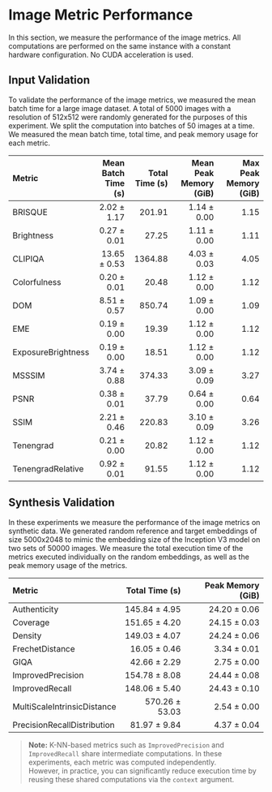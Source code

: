 # Image Metric Performance

In this section, we measure the performance of the image metrics. All computations are performed on the same instance with a constant hardware configuration. No CUDA acceleration is used.

## Input Validation

To validate the performance of the image metrics, we measured the mean batch time for a large image dataset. A total of 5000 images with a resolution of 512x512 were randomly generated for the purposes of this experiment. We split the computation into batches of 50 images at a time. We measured the mean batch time, total time, and peak memory usage for each metric.

| Metric | Mean Batch Time (s) | Total Time (s) | Mean Peak Memory (GiB) | Max Peak Memory (GiB) |
|:-------------------|----------------------:|-----------------:|-------------------------:|------------------------:|
| BRISQUE | 2.02 ± 1.17 | 201.91 | 1.14 ± 0.00 | 1.15 |
| Brightness | 0.27 ± 0.01 | 27.25 | 1.11 ± 0.00 | 1.11 |
| CLIPIQA | 13.65 ± 0.53 | 1364.88 | 4.03 ± 0.03 | 4.05 |
| Colorfulness | 0.20 ± 0.01 | 20.48 | 1.12 ± 0.00 | 1.12 |
| DOM | 8.51 ± 0.57 | 850.74 | 1.09 ± 0.00 | 1.09 |
| EME | 0.19 ± 0.00 | 19.39 | 1.12 ± 0.00 | 1.12 |
| ExposureBrightness | 0.19 ± 0.00 | 18.51 | 1.12 ± 0.00 | 1.12 |
| MSSSIM | 3.74 ± 0.88 | 374.33 | 3.09 ± 0.09 | 3.27 |
| PSNR | 0.38 ± 0.01 | 37.79 | 0.64 ± 0.00 | 0.64 |
| SSIM | 2.21 ± 0.46 | 220.83 | 3.10 ± 0.09 | 3.26 |
| Tenengrad | 0.21 ± 0.00 | 20.82 | 1.12 ± 0.00 | 1.12 |
| TenengradRelative | 0.92 ± 0.01 | 91.55 | 1.12 ± 0.00 | 1.12 |

## Synthesis Validation

In these experiments we measure the performance of the image metrics on synthetic data. We generated random reference and target embeddings of size 5000x2048 to mimic the embedding size of the Inception V3 model on two sets of 50000 images. We measure the total execution time of the metrics executed individually on the random embeddings, as well as the peak memory usage of the metrics.

| Metric | Total Time (s) | Peak Memory (GiB) |
|:----------------------------|------------------:|--------------------:|
| Authenticity | 145.84 ± 4.95 | 24.20 ± 0.06 |
| Coverage | 151.65 ± 4.20 | 24.15 ± 0.03 |
| Density | 149.03 ± 4.07 | 24.24 ± 0.06 |
| FrechetDistance | 16.05 ± 0.46 | 3.34 ± 0.01 |
| GIQA | 42.66 ± 2.29 | 2.75 ± 0.00 |
| ImprovedPrecision | 154.78 ± 8.08 | 24.44 ± 0.08 |
| ImprovedRecall | 148.06 ± 5.40 | 24.43 ± 0.10 |
| MultiScaleIntrinsicDistance | 570.26 ± 53.03 | 2.54 ± 0.00 |
| PrecisionRecallDistribution | 81.97 ± 9.84 | 4.37 ± 0.04 |

> **Note:** K-NN-based metrics such as `ImprovedPrecision` and `ImprovedRecall` share intermediate computations. In these experiments, each metric was computed independently.  
> However, in practice, you can significantly reduce execution time by reusing these shared computations via the `context` argument.
